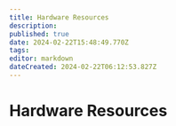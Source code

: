```yaml
---
title: Hardware Resources
description: 
published: true
date: 2024-02-22T15:48:49.770Z
tags: 
editor: markdown
dateCreated: 2024-02-22T06:12:53.827Z
---
```


# Hardware Resources

